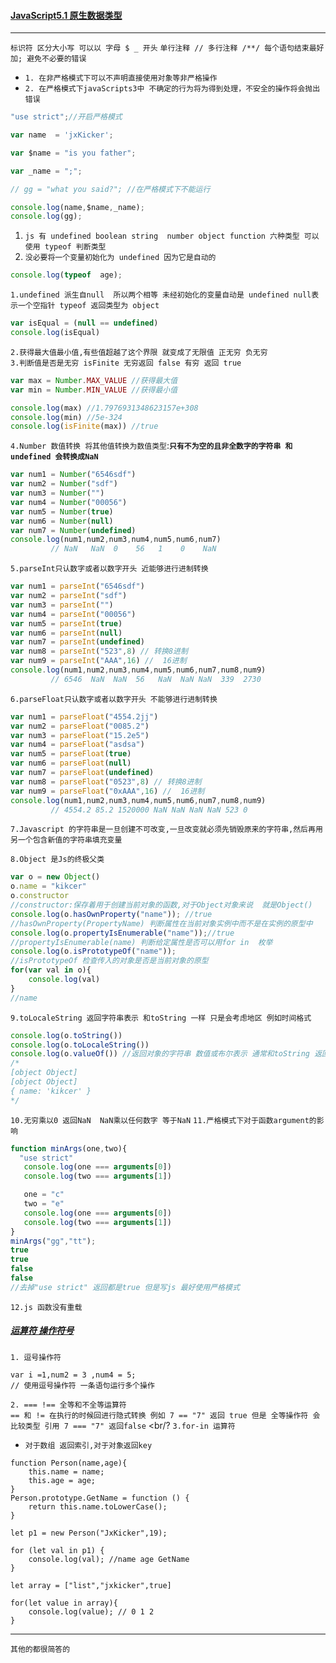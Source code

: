 #### <a id="top" href="#top">JavaScript5.1 原生数据类型 </a> 

----

`标识符 区分大小写 可以以 字母 $ _ 开头` `单行注释 // 多行注释 /**/ 每个语句结束最好加; 避免不必要的错误`
* `1. 在非严格模式下可以不声明直接使用对象等非严格操作`
* `2. 在严格模式下javaScripts3中 不确定的行为将为得到处理，不安全的操作将会抛出错误`
```javascript
"use strict";//开启严格模式

var name  = 'jxKicker';

var $name = "is you father";

var _name = ";";

// gg = "what you said?"; //在严格模式下不能运行

console.log(name,$name,_name);
console.log(gg);

```

1. `js 有 undefined boolean string  number object function 六种类型 可以使用 typeof 判断类型`
2. `没必要将一个变量初始化为 undefined 因为它是自动的`

```javascript
console.log(typeof  age);
```

`1.undefined 派生自null  所以两个相等 未经初始化的变量自动是 undefined null表示一个空指针 typeof 返回类型为 object `
```javascript
var isEqual = (null == undefined)
console.log(isEqual)

```
`2.获得最大值最小值,有些值超越了这个界限 就变成了无限值 正无穷 负无穷 ` <br/>
`3.判断值是否是无穷 isFinite 无穷返回 false 有穷 返回 true `
```javascript
var max = Number.MAX_VALUE //获得最大值
var min = Number.MIN_VALUE //获得最小值

console.log(max) //1.7976931348623157e+308
console.log(min) //5e-324
console.log(isFinite(max)) //true
```
`4.Number 数值转换 将其他值转换为数值类型`:**`只有不为空的且非全数字的字符串 和 undefined 会转换成NaN`**
```javascript
var num1 = Number("6546sdf")
var num2 = Number("sdf")
var num3 = Number("")
var num4 = Number("00056")
var num5 = Number(true)
var num6 = Number(null)
var num7 = Number(undefined)
console.log(num1,num2,num3,num4,num5,num6,num7) 
         // NaN   NaN  0    56   1    0    NaN
```
`5.parseInt只认数字或者以数字开头 近能够进行进制转换`
```javascript
var num1 = parseInt("6546sdf")
var num2 = parseInt("sdf")
var num3 = parseInt("")
var num4 = parseInt("00056")
var num5 = parseInt(true)
var num6 = parseInt(null)
var num7 = parseInt(undefined)
var num8 = parseInt("523",8) // 转换8进制
var num9 = parseInt("AAA",16) //  16进制
console.log(num1,num2,num3,num4,num5,num6,num7,num8,num9) 
         // 6546  NaN  NaN  56   NaN  NaN NaN  339  2730
```
`6.parseFloat只认数字或者以数字开头 不能够进行进制转换`
```javascript
var num1 = parseFloat("4554.2jj")
var num2 = parseFloat("0085.2")
var num3 = parseFloat("15.2e5")
var num4 = parseFloat("asdsa")
var num5 = parseFloat(true)
var num6 = parseFloat(null)
var num7 = parseFloat(undefined)
var num8 = parseFloat("0523",8) // 转换8进制
var num9 = parseFloat("0xAAA",16) //  16进制
console.log(num1,num2,num3,num4,num5,num6,num7,num8,num9) 
         // 4554.2 85.2 1520000 NaN NaN NaN NaN 523 0
```
`7.Javascript 的字符串是一旦创建不可改变,一旦改变就必须先销毁原来的字符串,然后再用另一个包含新值的字符串填充变量`

`8.Object 是Js的终极父类`
```javascript
var o = new Object()
o.name = "kikcer"
o.constructor    
//constructor:保存着用于创建当前对象的函数,对于Object对象来说  就是Object()
console.log(o.hasOwnProperty("name")); //true
//hasOwnProperty(PropertyName) 判断属性在当前对象实例中而不是在实例的原型中
console.log(o.propertyIsEnumerable("name"));//true
//propertyIsEnumerable(name) 判断给定属性是否可以用for in  枚举
console.log(o.isPrototypeOf("name"));
//isPrototypeOf 检查传入的对象是否是当前对象的原型
for(var val in o){
    console.log(val)
}
//name
```
`9.toLocaleString 返回字符串表示 和toString 一样 只是会考虑地区 例如时间格式`
```javascript
console.log(o.toString())
console.log(o.toLocaleString()) 
console.log(o.valueOf()) //返回对象的字符串 数值或布尔表示 通常和toString 返回值一样
/*
[object Object]
[object Object]
{ name: 'kikcer' }
*/
```
`10.无穷乘以0 返回NaN  NaN乘以任何数字 等于NaN`
`11.严格模式下对于函数argument的影响`
```javascript
function minArgs(one,two){
  "use strict"
   console.log(one === arguments[0])
   console.log(two === arguments[1])

   one = "c"
   two = "e"
   console.log(one === arguments[0])
   console.log(two === arguments[1])
}
minArgs("gg","tt");
true
true
false
false
//去掉"use strict" 返回都是true 但是写js 最好使用严格模式
```
`12.js 函数没有重载`

##### [运算符 操作符号](#top)
`1. 逗号操作符`
```node
var i =1,num2 = 3 ,num4 = 5;
// 使用逗号操作符 一条语句运行多个操作
```
`2. === !== 全等和不全等运算符` <br/>
`== 和 != 在执行的时候回进行隐式转换 例如 7 == "7" 返回 true 但是 全等操作符 会比较类型 引用 7 === "7" 返回false`
<br/?
`3.for-in 运算符`
* `对于数组 返回索引,对于对象返回key`
```node
function Person(name,age){
    this.name = name;
    this.age = age;
}
Person.prototype.GetName = function () {
    return this.name.toLowerCase();
}

let p1 = new Person("JxKicker",19);

for (let val in p1) {
    console.log(val); //name age GetName
}

let array = ["list","jxkicker",true]

for(let value in array){
    console.log(value); // 0 1 2
}
```
-----
`其他的都很简答的`
